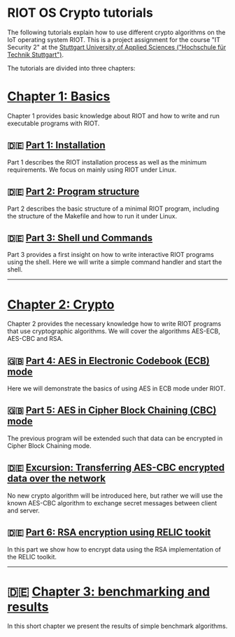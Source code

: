 # RIOT OS Crypto tutorials

The following tutorials explain how to use different crypto algorithms on the IoT operating system RIOT.
This is a project assignment for the course "IT Security 2" at the [Stuttgart University of Applied Sciences ("Hochschule für Technik Stuttgart")](https://www.hft-stuttgart.de/).

The tutorials are divided into three chapters:

# [Chapter 1: Basics](Tutorials/Chapter_1_Basics)

Chapter 1 provides basic knowledge about RIOT and how to write and run executable programs with RIOT.

## :de: [Part 1: Installation](Tutorials/Chapter_1_Basics/01_Installation_de.md)

Part 1 describes the RIOT installation process as well as the minimum requirements.
We focus on mainly using RIOT under Linux.

## :de: [Part 2: Program structure](Tutorials/Chapter_1_Basics/02_ProgramStructure_de.md)

Part 2 describes the basic structure of a minimal RIOT program, including the structure of the Makefile and how to run it under Linux.

## :de: [Part 3: Shell und Commands](Tutorials/Chapter_1_Basics/03_ShellCommands_de.md)

Part 3 provides a first insight on how to write interactive RIOT programs using the shell. Here we will write a simple command handler and start the shell.

---

# [Chapter 2: Crypto](Tutorials/Chapter_2_Crypto)

Chapter 2 provides the necessary knowledge how to write RIOT programs that use cryptographic algorithms. We will cover the algorithms  AES-ECB, AES-CBC and RSA.

## :gb: [Part 4: AES in Electronic Codebook (ECB) mode](Tutorials/Chapter_2_Crypto/04_AES_ECB_en.md)

Here we will demonstrate the basics of using AES in ECB mode under RIOT.

## :gb: [Part 5: AES in Cipher Block Chaining (CBC) mode](Tutorials/Chapter_2_Crypto/05_AES_CBC_en.md)

The previous program will be extended such that data can be encrypted in Cipher Block Chaining mode.

## :de: [Excursion: Transferring AES-CBC encrypted data over the network](Tutorials/Chapter_2_Crypto/06_UDP_de.md)

No new crypto algorithm will be introduced here, but rather we will use the known AES-CBC algorithm to exchange secret messages between client and server.

## :de: [Part 6: RSA encryption using RELIC tookit](Tutorials/Chapter_2_Crypto/07_Relic_de.md)

In this part we show how to encrypt data using the RSA implementation of the RELIC toolkit.

---

# :de: [Chapter 3: benchmarking and results](Tutorials/Chapter_3_Results/08_Benchmarking_de.md)

In this short chapter we present the results of simple benchmark algorithms. 